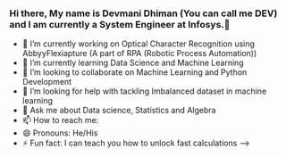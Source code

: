 ### Hi there, My name is Devmani Dhiman (You can call me DEV) and I am currently a System Engineer at Infosys.👋


- 🔭 I’m currently working on Optical Character Recognition using AbbyyFlexiapture (A part of RPA (Robotic Process Automation))
- 🌱 I’m currently learning Data Science and Machine Learning
- 👯 I’m looking to collaborate on Machine Learning and Python Development
- 🤔 I’m looking for help with tackling Imbalanced dataset in machine learning 
- 💬 Ask me about Data science, Statistics and Algebra
- 📫 How to reach me: 
- 😄 Pronouns: He/His
- ⚡ Fun fact: I can teach you how to unlock fast calculations
-->
